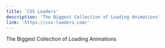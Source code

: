 ```yaml
---
title: 'CSS Loaders'
description: 'The Biggest Collection of Loading Animations'
link: 'https://css-loaders.com/'
---
```

The Biggest Collection of Loading Animations